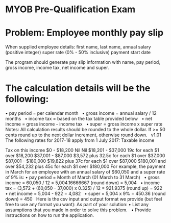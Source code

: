 # MYOB Pre-Qualification Exam

# Problem: Employee monthly pay slip
When supplied employee details: 
  first name, 
  last name, 
  annual salary (positive integer)
  super rate (0% - 50% inclusive)
  payment start date
  
  The program should generate pay slip information with name, pay period, gross income, income tax, net income and super.

# The calculation details will be the following:
• pay period = per calendar month  
• gross income = annual salary / 12 months  
• income tax = based on the tax table provided below  
• net income = gross income - income tax  
• super = gross income x super rate  
Notes: All calculation results should be rounded to the whole dollar. If >= 50 cents round up to the next dollar increment, otherwise round down.  
v1.01
The following rates for 2017-18 apply from 1 July 2017:
Taxable income
 
Tax on this income
$0 - $18,200 Nil
Nil
$18,201 - $37,000
19c for each $1 over $18,200
$37,001 - $87,000
$3,572 plus 32.5c for each $1 over $37,000
$87,001 - $180,000
$19,822 plus 37c for each $1 over $87,000
$180,001 and over
$54,232 plus 45c for each $1 over $180,000
 For example, the payment in March for an employee with an annual salary of $60,050 and a super rate of 9% is:
• pay period = Month of March (01 March to 31 March)  
• gross income = 60,050 / 12 = 5,004.16666667 (round down) = 5,004  
• income tax = (3,572 + (60,050 - 37,000) x 0.325) / 12 = 921.9375 (round up) = 922  
• net income = 5,004 - 922 = 4,082  
• super = 5,004 x 9% = 450.36 (round down) = 450  
Here is the csv input and output format we provide (but feel free to use any format you want):
As part of your solution:
• List any assumptions that you made in order to solve this problem.  
• Provide instructions on how to run the application.